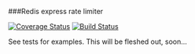 ###Redis express rate limiter

[![Coverage Status](https://coveralls.io/repos/github/opentable/redis-express-rate-limiter/badge.svg?branch=master)](https://coveralls.io/github/opentable/redis-express-rate-limiter?branch=master)
[![Build Status](https://travis-ci.org/opentable/redis-express-rate-limiter.svg?branch=master)](https://travis-ci.org/opentable/redis-express-rate-limiter)

See tests for examples.
This will be fleshed out, soon...